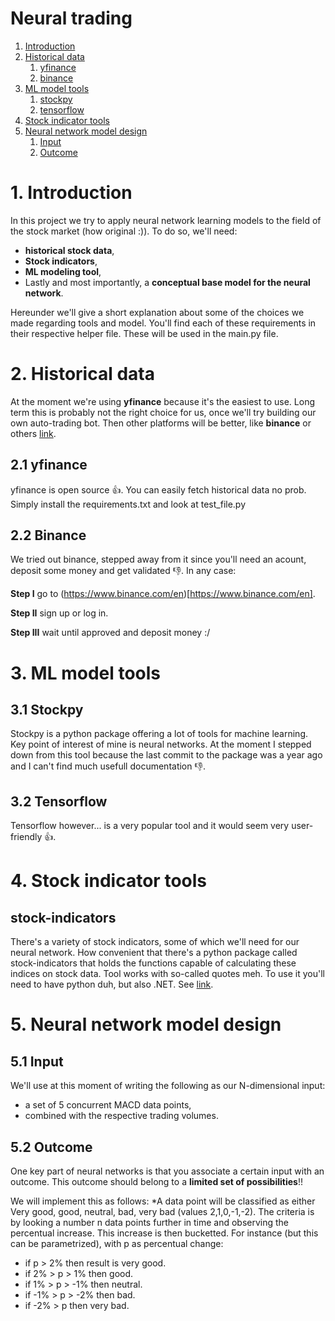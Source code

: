 # Neural trading
1. [Introduction](1-introduction)
2. [Historical data](2-historical-data-)
    1. [yfinance](21-yfinance)
    2. [binance](22-binance)
3. [ML model tools](3-ml-model-tools)
    1. [stockpy](31-stockpy)
    2. [tensorflow](32-tensorflow)
4. [Stock indicator tools](4-stock-indicators-tools)
5. [Neural network model design](5-neural-network-model-design)
    1.  [Input](51-input)
    2.  [Outcome](51-outcome)


# 1. Introduction
In this project we try to apply neural network learning models to the field of the stock market (how original :)). To do so, we'll need:
- **historical stock data**,
- **Stock indicators**,
- **ML modeling tool**,
- Lastly and most importantly, a **conceptual base model for the neural network**.

Hereunder we'll give a short explanation about some of the choices we made regarding tools and model. You'll find each of these requirements in their respective helper file. These will be used in the main.py file.

# 2. Historical data
At the moment we're using **yfinance** because it's the easiest to use. Long term this is probably not the right choice for us, once we'll try building our own auto-trading bot. Then other platforms will be better, like **binance** or others [link](https://github.com/DaveSkender/Stock.Indicators/discussions/579).

## 2.1 yfinance
yfinance is open source :+1:. You can easily fetch historical data no prob. Simply install the requirements.txt and look at test_file.py

## 2.2 Binance
We tried out binance, stepped away from it since you'll need an acount, deposit some money and get validated :-1:. In any case:

**Step I**
go to (https://www.binance.com/en)[https://www.binance.com/en].

**Step II**
sign up or log in.

**Step III**
wait until approved and deposit money :/


# 3. ML model tools
## 3.1 Stockpy
Stockpy is a python package offering a lot of tools for machine learning. Key point of interest of mine is neural networks. At the moment I stepped down from this tool because the last commit to the package was a year ago and I can't find much usefull documentation :-1:.
## 3.2 Tensorflow
Tensorflow however... is a very popular tool and it would seem very user-friendly :+1:.

# 4. Stock indicator tools
## stock-indicators
There's a variety of stock indicators, some of which we'll need for our neural network. How convenient that there's a python package called stock-indicators that holds the functions capable of calculating these indices on stock data.
Tool works with so-called quotes meh. To use it you'll need to have python duh, but also .NET. See [link](https://python.stockindicators.dev/guide/).

# 5. Neural network model design
## 5.1 Input
We'll use at this moment of writing the following as our N-dimensional input:
- a set of 5 concurrent MACD data points,
- combined with the respective trading volumes.
## 5.2 Outcome
One key part of neural networks is that you associate a certain input with an outcome. This outcome should belong to a **limited set of possibilities**!!

We will implement this as follows:
*A data point will be classified as either Very good, good, neutral, bad, very bad (values 2,1,0,-1,-2). The criteria is by looking a number n data points further in time and observing the percentual increase. This increase is then bucketted.
For instance (but this can be parametrized), with p as percentual change:
- if p > 2% then result is very good.
- if 2%  > p > 1% then good.
- if 1%  > p > -1% then neutral.
- if -1% > p > -2% then bad.
- if -2% > p then very bad.
